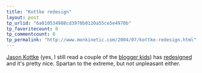 ```yaml
---
title: "Kottke redesign"
layout: post
tp_urlid: "6a010534988cd3970b0120a55ce5e4970b"
tp_favoritecount: 0
tp_commentcount: 0
tp_permalink: "http://www.monkinetic.com/2004/07/kottke-redesign.html"
---
```

<a href="http://www.kottke.org/">Jason Kottke</a> (yes, I still read a couple of the <a href="http://redmonk.net/mt/mt-static/uploads/bloggerKids.png">blogger kids</a>) has <a href="http://www.kottke.org/04/06/kottke-redesign">redesigned</a> and it&#39;s pretty nice. Spartan to the extreme, but not unpleasant either.
